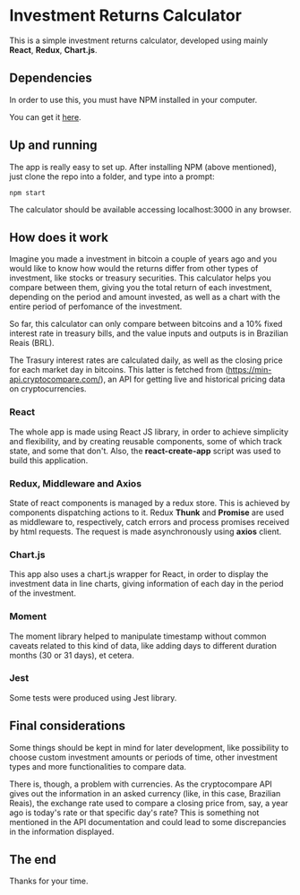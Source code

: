 # Investment Returns Calculator
This is a simple investment returns calculator, developed using mainly **React**, **Redux**, **Chart.js**.

## Dependencies
In order to use this, you must have NPM installed in your computer.

You can get it [here](https://www.npmjs.com/get-npm).

## Up and running

The app is really easy to set up. After installing NPM (above mentioned), just clone the repo into a folder, and type into a prompt:

```
npm start
```

The calculator should be available accessing localhost:3000 in any browser.

## How does it work

Imagine you made a investment in bitcoin a couple of years ago and you would like to know how would the returns differ from other types of investment, like stocks or treasury securities.
This calculator helps you compare between them, giving you the total return of each investment, depending on the period and amount invested, as well as a chart with the entire period of perfomance of the investment.

So far, this calculator can only compare between bitcoins and a 10% fixed interest rate in treasury bills, and the value inputs and outputs is in Brazilian Reais (BRL).

The Trasury interest rates are calculated daily, as well as the closing price for each market day in bitcoins. This latter is fetched from (https://min-api.cryptocompare.com/), an API for getting
live and historical pricing data on cryptocurrencies.

### React

The whole app is made using React JS library, in order to achieve simplicity and flexibility, and by creating reusable components, some of which track state, and some that don't. Also, the **react-create-app** script was used to build this application.

### Redux, Middleware and Axios

State of react components is managed by a redux store. This is achieved by components dispatching actions to it. Redux **Thunk** and **Promise** are used as middleware to, respectively, catch errors and process
promises received by html requests.
The request is made asynchronously using **axios** client.

### Chart.js

This app also uses a chart.js wrapper for React, in order to display the investment data in line charts, giving information of each day in the period of the investment.

### Moment

The moment library helped to manipulate timestamp without common caveats related to this kind of data, like adding days to different duration months (30 or 31 days), et cetera.

### Jest

Some tests were produced using Jest library.

## Final considerations

Some things should be kept in mind for later development, like possibility to choose custom investment amounts or periods of time, other investment types and more functionalities to compare data.

There is, though, a problem with currencies. As the cryptocompare API gives out the information in an asked currency (like, in this case, Brazilian Reais), the exchange rate used to compare a closing price from, say, a year ago is today's rate or that specific day's rate? This is something not mentioned in the API documentation and could lead to some discrepancies in the information displayed.

## The end

Thanks for your time.
